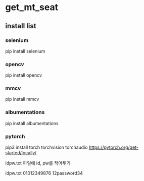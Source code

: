 # get_mt_seat

## install list 
### selenium
pip install selenium
### opencv
pip install opencv
### mmcv
pip install mmcv
### albumentations
pip install albumentations
### pytorch
pip3 install torch torchvision torchaudio
https://pytorch.org/get-started/locally/

idpw.txt 파일에 id, pw를 적어두기

idpw.txt
01012349876
12password34